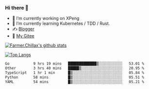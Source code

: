 ### Hi there 👋

- 🔭 I’m currently working on XPeng
- 🌱 I’m currently learning Kubernetes / TDD / Rust.
- ✍️ [Blogger](https://blog.farmer233.top)
- 🤔 [My Gitee](https://gitee.com/Farmer-chong)


[![Farmer.Chillax's github stats](https://github-readme-stats.vercel.app/api?username=FarmerChillax)](https://github.com/anuraghazra/github-readme-stats)

[![Top Langs](https://github-readme-stats.vercel.app/api/top-langs/?username=FarmerChillax&layout=compact&hide=html,css,javascript)](https://github.com/anuraghazra/github-readme-stats)


<a href="https://wakatime.com/@Farmer"> </a>
          <!--START_SECTION:waka-->

```txt
Go           9 hrs 19 mins   █████████████▒░░░░░░░░░░░   53.01 %
Other        3 hrs 40 mins   █████▒░░░░░░░░░░░░░░░░░░░   20.95 %
TypeScript   1 hr 1 min      █▒░░░░░░░░░░░░░░░░░░░░░░░   05.84 %
Python       58 mins         █▒░░░░░░░░░░░░░░░░░░░░░░░   05.51 %
YAML         54 mins         █▒░░░░░░░░░░░░░░░░░░░░░░░   05.21 %
```

<!--END_SECTION:waka-->



<!--
**Farmer-chong/Farmer-chong** is a ✨ _special_ ✨ repository because its `README.md` (this file) appears on your GitHub profile.

Here are some ideas to get you started:

- 🔭 I’m currently working on ...
- 🌱 I’m currently learning ...
- 👯 I’m looking to collaborate on ...
- 🤔 I’m looking for help with ...
- 💬 Ask me about ...
- 📫 How to reach me: ...
- 😄 Pronouns: ...
- ⚡ Fun fact: ...
-->
